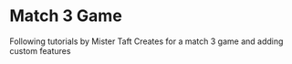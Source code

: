 # Match 3 Game
 Following tutorials by Mister Taft Creates for a match 3 game and adding custom features
